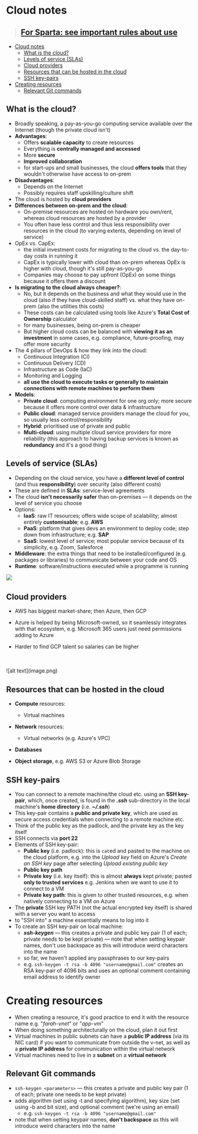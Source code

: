 # Cloud notes

> ## [For Sparta: see important rules about use](https://teams.microsoft.com/l/entity/com.microsoft.teamspace.tab.planner/tt.c_19:TrpQwMO1PhqN7mR8x3SAhj2rcRGRLydw29ZVM26z2m01@thread.tacv2_p_rzzvyNukM0GzIMpb8EjAVJYAD4Ih_h_1736761296374?tenantId=ff15c67c-2870-4e9f-adc1-7d61d855b667&webUrl=https%3A%2F%2Ftasks.teams.microsoft.com%2Fteamsui%2FpersonalApp%2Falltasklists&context=%7B%22subEntityId%22%3A%22%2Fv1%2Fplan%2FrzzvyNukM0GzIMpb8EjAVJYAD4Ih%2Ftask%2FiqUxoyhSfUu-MTXos5X1yZYAA60s%22%2C%22channelId%22%3A%2219%3ATrpQwMO1PhqN7mR8x3SAhj2rcRGRLydw29ZVM26z2m01%40thread.tacv2%22%7D)

- [Cloud notes](#cloud-notes)
  - [What is the cloud?](#what-is-the-cloud)
  - [Levels of service (SLAs)](#levels-of-service-slas)
  - [Cloud providers](#cloud-providers)
  - [Resources that can be hosted in the cloud](#resources-that-can-be-hosted-in-the-cloud)
  - [SSH key-pairs](#ssh-key-pairs)
- [Creating resources](#creating-resources)
  - [Relevant Git commands](#relevant-git-commands)


## What is the cloud?

- Broadly speaking, a pay-as-you-go computing service available over the Internet (though the private cloud isn't)
- **Advantages**:
  - Offers **scalable capacity** to create resources 
  - Everything is **centrally managed and accessed**
  - More **secure**
  - **Improved collaboration**
  - for start-ups and small businesses, the cloud **offers tools** that they wouldn't otherwise have access to on-prem
- **Disadvantages**:
  - Depends on the Internet
  - Possibly requires staff upskilling/culture shift 
- The cloud is hosted by **cloud providers**
- **Differences between on-prem and the cloud**:
  - On-premise resources are hosted on hardware you own/rent, whereas cloud resources are hosted by a provider
  - You often have less control and thus less responsibility over resources in the cloud (to varying extents, depending on level of service)
- OpEx vs. CapEx:
  - the initial investment costs for migrating to the cloud vs. the day-to-day costs in running it
  - CapEx is typically lower with cloud than on-prem whereas OpEx is higher with cloud, though it's still pay-as-you-go
  - Companies may choose to pay upfront (OpEx) on some things because it offers them a discount
- **Is migrating to the cloud always cheaper?**:
  - No, but it depends on the business and what they would use in the cloud (also if they have cloud-skilled staff) vs. what they have on-prem (also the utilities this costs)
  - These costs can be calculated using tools like Azure's **Total Cost of Ownership** calculator
  - for many businesses, being on-prem is cheaper
  - But higher cloud costs can be balanced with **viewing it as an investment** in some cases, e.g. compliance, future-proofing, may offer more security
- The 4 pillars of DevOps & how they link into the cloud:
  - Continuous Integration (CI)
  - Continuous Delivery (CD)
  - Infrastructure as Code (IaC)
  - Monitoring and Logging 
  - **all use the cloud to execute tasks or generally to maintain connections with remote machines to perform them**
- **Models**:
  - **Private cloud**: computing environment for one org only; more secure because it offers more control over data & infrastructure
  - **Public cloud**: managed service providers manage the cloud for you, so usually less control/responsibility
  - **Hybrid**: prioritised use of private and public
  - **Multi-cloud**: using multiple cloud service providers for more reliability (this approach to having backup services is known as **redundancy** and it's a good thing)

## Levels of service (SLAs)

-   Depending on the cloud service, you have a **different level of control** (and thus **responsibility**) over security (also different costs)
-   These are defined in **SLAs**: service-level agreements
-   The cloud **isn't necessarily safer** than on-premises — it depends on the level of service you choose
-   Options:
    -   **IaaS**: raw IT resources; offers wide scope of scalability; almost entirely **customisable**; e.g. **AWS**
    -   **PaaS**: platform that gives devs an environment to deploy code; step down from infrastructure; e.g. **SAP**
    -   **SaaS**: lowest level of service; most popular service because of its simplicity, e.g. Zoom, Salesforce
-   **Middleware**: the extra things that need to be installed/configured (e.g. packages or libraries) to communicate between your code and OS
-   **Runtime**: software/instructions executed while a programme is running

![](https://lh7-rt.googleusercontent.com/docsz/AD_4nXfRJTJKPnLAB0_CWu3zI245KwGG7yxqV-OZ1_oVUNlYrxSDf4A0wPZ1JFPPmj4AtKoX2Y3atjXLZHtZIynhoCBSBhNzIyPPIRVtqoHE1IPCUwCKApOb_OlsEMoDR-stWkwbVbsKMA?key=ZjUPLKZKfymu-3IgqyURTpfE)

## Cloud providers

-   AWS has biggest market-share; then Azure, then GCP

-   Azure is helped by being Microsoft-owned, so it seamlessly integrates with that ecosystem, e.g. Microsoft 365 users just need permissions adding to Azure

-   Harder to find GCP talent so salaries can be higher
  <br>
  <br>
![alt text](image.png)

## Resources that can be hosted in the cloud

-   **Compute** resources:

    -   Virtual machines

-   **Network** resources:

    -   Virtual networks (e.g. Azure's VPC)

-   **Databases**

-   **Object storage**, e.g. AWS S3 or Azure Blob Storage

## SSH key-pairs

-  You can connect to a remote machine/the cloud etc. using an **SSH key-pair**, which, once created, is found in the ***.ssh*** sub-directory in the local machine's **home directory** (i.e. ***~/.ssh***)
-  This key-pair contains a **public and private key**, which are used as secure access credentials when connecting to a remote machine etc.
-  Think of the public key as the padlock, and the private key as the key itself
-  SSH connects via **port 22**
-  Elements of SSH key-pair:
   -  **Public key** (i.e. padlock): this is `cat`ed and pasted to the machine on the cloud platform, e.g. into the *Upload key* field on Azure's *Create an SSH key* page after selecting *Upload existing public key*
   -  **Public key path**
   -  **Private key** (i.e. key itself): this is almost **always** kept private; pasted **only to trusted services** e.g. Jenkins when we want to use it to connect to a VM
   -  **Private key path**: this is given to other trusted resources, e.g. when natively connecting to a VM on Azure
-  The **private** SSH key PATH (not the actual encrypted key itself) is shared with a server you want to access
-  to "SSH into" a machine essentially means to log into it
-  To create an SSH key-pair on local machine:
   -  ***ssh-keygen <parameters>*** — this creates a private and public key pair (1 of each; private needs to be kept private) — note that when setting keypair names, don't use backspace as this will introduce weird characters into the name
   -  so far, we haven't applied any passphrases to our key-pairs
   -  e.g. `ssh-keygen -t rsa -b 4096 "username@gmail.com"` creates an RSA key-pair of 4096 bits and uses an optional comment containing email address to identify owner

# Creating resources

-   When creating a resource, it's good practice to end it with the resource name e.g. "*farah-vnet*" or "*app-vm*"
-  When doing something architecturally on the cloud, plan it out first
-   Virtual machines in public subnets can have a **public IP address** (via its NIC card) if you want to communicate from outside the v-net, as well as a **private IP address** for communication within the virtual network
-   Virtual machines need to live in a **subnet** on a **virtual network**

## Relevant Git commands

-   `ssh-keygen <parameters>` — this creates a private and public key pair (1 of each; private one needs to be kept private)
  - adds algorithm (set using -t and specifying algorithm), key size (set using -b and bit size), and optional comment (we're using an email)
    -    e.g. `ssh-keygen -t rsa -b 4096 "username@gmail.com"` 
   -   note that when setting keypair names, **don't backspace** as this will introduce weird characters into the name
    
